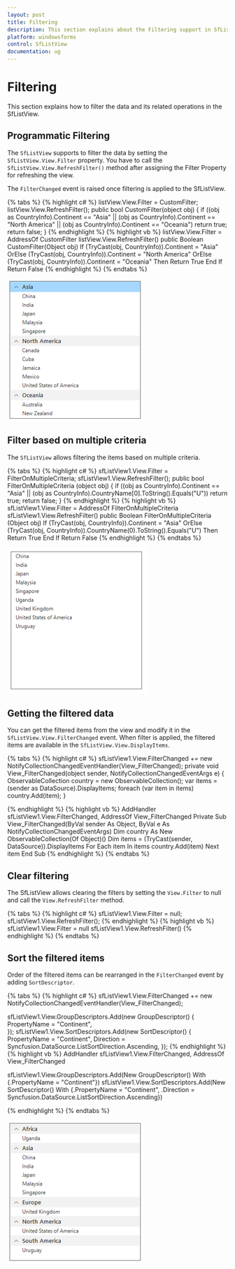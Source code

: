 ```yaml
---
layout: post
title: Filtering
description: This section explains about the Filtering support in SfListView.
platform: windowsforms
control: SfListView
documentation: ug
---
```


# Filtering
This section explains how to filter the data and its related operations in the SfListView.

## Programmatic Filtering
The `SfListView` supports to filter the data by setting the `SfListView.View.Filter` property. You have to call the `SfListView.View.RefreshFilter()` method after assigning the Filter Property for refreshing the view.

The `FilterChanged` event is raised once filtering is applied to the SfListView.                                   

{% tabs %}
{% highlight c# %}
listView.View.Filter = CustomFilter;
listView.View.RefreshFilter();
public bool CustomFilter(object obj)
{
   if ((obj as CountryInfo).Continent == "Asia" || (obj as CountryInfo).Continent == "North America" || (obj as CountryInfo).Continent == "Oceania")
       return true;
   return false;
}
{% endhighlight %}
{% highlight vb %}
listView.View.Filter = AddressOf CustomFilter
listView.View.RefreshFilter()
public Boolean CustomFilter(Object obj)
   If (TryCast(obj, CountryInfo)).Continent = "Asia" OrElse (TryCast(obj, CountryInfo)).Continent = "North America" OrElse (TryCast(obj, CountryInfo)).Continent = "Oceania" Then
	   Return True
   End If
   Return False
{% endhighlight %}
{% endtabs %}

![](Filtering_images/Filtering_img1.png)

## Filter based on multiple criteria
The `SfListView` allows filtering the items based on multiple criteria.

{% tabs %}
{% highlight c# %}
sfListView1.View.Filter = FilterOnMultipleCriteria;
sfListView1.View.RefreshFilter();
public bool FilterOnMultipleCriteria (object obj)
{
   if ((obj as CountryInfo).Continent == "Asia" || (obj as CountryInfo).CountryName[0].ToString().Equals("U"))
        return true;
   return false;
}
{% endhighlight %}
{% highlight vb %}
sfListView1.View.Filter = AddressOf FilterOnMultipleCriteria
sfListView1.View.RefreshFilter()
public Boolean FilterOnMultipleCriteria (Object obj)
   If (TryCast(obj, CountryInfo)).Continent = "Asia" OrElse (TryCast(obj, CountryInfo)).CountryName(0).ToString().Equals("U") Then
		Return True
   End If
   Return False
{% endhighlight %}
{% endtabs %}

![](Filtering_images/Filtering_img2.png)

## Getting the filtered data                                                                                         
You can get the filtered items from the view and modify it in the `SfListView.View.FilterChanged` event. When filter is applied, the filtered items are available in the `SfListView.View.DisplayItems`.

{% tabs %}
{% highlight c# %}
sfListView1.View.FilterChanged += new NotifyCollectionChangedEventHandler(View_FilterChanged);
private void View_FilterChanged(object sender, NotifyCollectionChangedEventArgs e)
{
   ObservableCollection<object> country = new ObservableCollection<object>();
   var items = (sender as DataSource).DisplayItems;
   foreach (var item in items)
     country.Add(item);
}

{% endhighlight %}
{% highlight vb %}
AddHandler sfListView1.View.FilterChanged, AddressOf View_FilterChanged
Private Sub View_FilterChanged(ByVal sender As Object, ByVal e As NotifyCollectionChangedEventArgs)
   Dim country As New ObservableCollection(Of Object)()
   Dim items = (TryCast(sender, DataSource)).DisplayItems
   For Each item In items
	 country.Add(item)
   Next item
End Sub
{% endhighlight %}
{% endtabs %}
            
## Clear filtering
The SfListView allows clearing the filters by setting the `View.Filter` to null and call the `View.RefreshFilter` method.

{% tabs %}
{% highlight c# %}
sfListView1.View.Filter = null;
sfListView1.View.RefreshFilter();
{% endhighlight %}
{% highlight vb %}
sfListView1.View.Filter = null
sfListView1.View.RefreshFilter()
{% endhighlight %}
{% endtabs %}

## Sort the filtered items                  
Order of the filtered items can be rearranged in the `FilterChanged` event by adding `SortDescriptor`.

{% tabs %}
{% highlight c# %}
sfListView1.View.FilterChanged += new NotifyCollectionChangedEventHandler(View_FilterChanged);

sfListView1.View.GroupDescriptors.Add(new GroupDescriptor()
{
    PropertyName = "Continent",                
});
sfListView1.View.SortDescriptors.Add(new SortDescriptor()
{
    PropertyName = "Continent",
    Direction = Syncfusion.DataSource.ListSortDirection.Ascending,
});
{% endhighlight %}
{% highlight vb %}
AddHandler sfListView1.View.FilterChanged, AddressOf View_FilterChanged

sfListView1.View.GroupDescriptors.Add(New GroupDescriptor() With {.PropertyName = "Continent"})
sfListView1.View.SortDescriptors.Add(New SortDescriptor() With {.PropertyName = "Continent", .Direction = Syncfusion.DataSource.ListSortDirection.Ascending})

{% endhighlight %}
{% endtabs %}

![](Filtering_images/Filtering_img3.png)